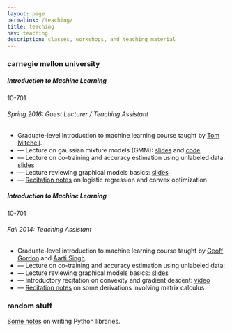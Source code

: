 ```yaml
---
layout: page
permalink: /teaching/
title: teaching
nav: teaching
description: classes, workshops, and teaching material
---
```


<h3 class="mt-4">carnegie mellon university</h3>

<div class="card mt-3">
  <div class="p-3">
    <div class="row">
      <div class="col-sm-10">
        <h5 class="font-weight-bold">Introduction to Machine Learning</h5>
      </div>
      <div class="col-sm-2 text-left text-sm-right">
        <span class="badge font-weight-bold danger-color-dark text-uppercase align-middle">
            10-701
        </span>
      </div>
    </div>
    <h6 class="font-italic mt-2 mt-sm-0">Spring 2016: Guest Lecturer / Teaching Assistant</h6>
    <ul class="card-text font-weight-light list-group list-group-flush">
      <li class="list-group-item">Graduate-level introduction to machine learning course taught by <a href="http://www.cs.cmu.edu/~tom">Tom Mitchell</a>.</li>
      <li class="list-group-item">— Lecture on gaussian mixture models (GMM): <a href="/assets/pdf/teaching/gmm_lecture.pdf">slides</a> and <a href="/assets/pdf/teaching/gmm_lecture_code.zip">code</a></li>
      <li class="list-group-item">— Lecture on co-training and accuracy estimation using unlabeled data: <a href="/assets/pdf/teaching/cotraining_and_accuracy_estimation_lecture.pdf">slides</a></li>
      <li class="list-group-item">— Lecture reviewing graphical models basics: <a href="/assets/pdf/teaching/graphical_models_review_lecture.pdf">slides</a></li>
      <li class="list-group-item">— <a href="/assets/pdf/teaching/logistic_regression_and_convex_optimization.pdf">Recitation notes</a> on logistic regression and convex optimization</li>
    </ul>
  </div>
</div>

<div class="card mt-3">
  <div class="p-3">
    <div class="row">
      <div class="col-sm-10">
        <h5 class="font-weight-bold">Introduction to Machine Learning</h5>
      </div>
      <div class="col-sm-2 text-left text-sm-right">
        <span class="badge font-weight-bold danger-color-dark text-uppercase align-middle">
            10-701
        </span>
      </div>
    </div>
    <h6 class="font-italic mt-2 mt-sm-0">Fall 2014: Teaching Assistant</h6>
    <ul class="card-text font-weight-light list-group list-group-flush">
      <li class="list-group-item">Graduate-level introduction to machine learning course taught by <a href="http://www.cs.cmu.edu/~ggordon">Geoff Gordon</a> and <a href="http://www.cs.cmu.edu/~aarti">Aarti Singh</a>.</li>
      <li class="list-group-item">— Lecture on co-training and accuracy estimation using unlabeled data: </li>
      <li class="list-group-item">— Lecture reviewing graphical models basics: <a href="/assets/pdf/teaching/graphical_models_review_lecture.pdf">slides</a></li>
      <li class="list-group-item">— Introductory recitation on convexity and gradient descent: <a href="https://www.youtube.com/watch?v=eRYQN4Hty0w">video</a></li>
      <li class="list-group-item">— <a href="/assets/pdf/teaching/some_derivations_involving_matrix_calculus_recitation.pdf">Recitation notes</a> on some derivations involving matrix calculus</li>
    </ul>
  </div>
</div>

<h3 class="mt-4">random stuff</h3>

<div class="col">
  <a href="/assets/pdf/teaching/writing_python_libraries.pdf">Some notes</a> on writing Python libraries.
</div>
